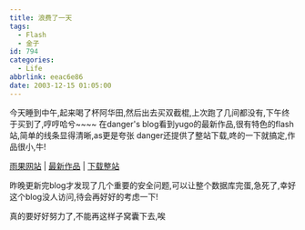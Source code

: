 ```yaml
---
title: 浪费了一天
tags:
  - Flash
  - 金子
id: 794
categories:
  - Life
abbrlink: eeac6e86
date: 2003-12-15 01:05:00
---
```

今天睡到中午,起来喝了杯阿华田,然后出去买双截棍,上次跑了几间都没有,下午终于买到了,哼哼哈兮~~~~
在danger's blog看到yugo的最新作品,很有特色的flash站,简单的线条显得清晰,as更是夸张
danger还提供了整站下载,咚的一下就搞定,作品很小,牛!

[雨果网站](http://www.yugop.com/) | [最新作品](http://www.intentionallies.co.jp/) | [下载整站](http://dengjie.com/temp/intentionallies.rar)

昨晚更新完blog才发现了几个重要的安全问题,可以让整个数据库完蛋,急死了,幸好这个blog没人访问,待会再好好的考虑一下!

真的要好好努力了,不能再这样子窝囊下去,唉